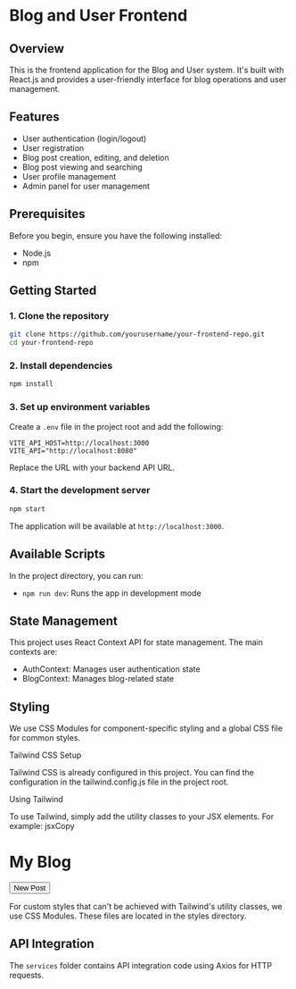 # Blog and User Frontend

## Overview
This is the frontend application for the Blog and User system. It's built with React.js and provides a user-friendly interface for blog operations and user management.

## Features
- User authentication (login/logout)
- User registration
- Blog post creation, editing, and deletion
- Blog post viewing and searching
- User profile management
- Admin panel for user management

## Prerequisites
Before you begin, ensure you have the following installed:
- Node.js 
- npm 

## Getting Started

### 1. Clone the repository
```bash
git clone https://github.com/yourusername/your-frontend-repo.git
cd your-frontend-repo
```

### 2. Install dependencies
```bash
npm install
```

### 3. Set up environment variables
Create a `.env` file in the project root and add the following:
```
VITE_API_HOST=http://localhost:3000
VITE_API="http://localhost:8080"
```
Replace the URL with your backend API URL.

### 4. Start the development server
```bash
npm start
```
The application will be available at `http://localhost:3000`.

## Available Scripts

In the project directory, you can run:

- `npm run dev`: Runs the app in development mode

## State Management
This project uses React Context API for state management. The main contexts are:
- AuthContext: Manages user authentication state
- BlogContext: Manages blog-related state

## Styling
We use CSS Modules for component-specific styling and a global CSS file for common styles.

Tailwind CSS Setup

Tailwind CSS is already configured in this project. You can find the configuration in the tailwind.config.js file in the project root.

Using Tailwind

To use Tailwind, simply add the utility classes to your JSX elements. For example:
jsxCopy<div className="flex items-center justify-between p-4 bg-gray-100">
  <h1 className="text-2xl font-bold text-blue-600">My Blog</h1>
  <button className="px-4 py-2 text-white bg-blue-500 rounded hover:bg-blue-600">
    New Post
  </button>
</div>

For custom styles that can't be achieved with Tailwind's utility classes, we use CSS Modules. These files are located in the styles directory.

## API Integration
The `services` folder contains API integration code using Axios for HTTP requests.
